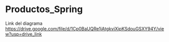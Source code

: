 # Productos_Spring
Link del diagrama 
https://drive.google.com/file/d/1Cp0BaUQRe1jAtgkviXipKSdouGSXY94Y/view?usp=drive_link
